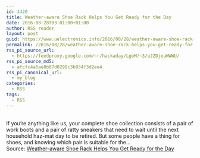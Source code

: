 ```yaml
---
id: 1420
title: Weather-aware Shoe Rack Helps You Get Ready for the Day
date: 2016-08-28T03:01:00+01:00
author: RSS reader
layout: post
guid: https://www.uelectronics.info/2016/08/28/weather-aware-shoe-rack-helps-you-get-ready-for-the-day/
permalink: /2016/08/28/weather-aware-shoe-rack-helps-you-get-ready-for-the-day/
rss_pi_source_url:
  - https://feedproxy.google.com/~r/hackaday/LgoM/~3/uJZDjeaWWWU/
rss_pi_source_md5:
  - afcfc4a6ae8b87d0299c3b934f3d2ee4
rss_pi_canonical_url:
  - my_blog
categories:
  - RSS
tags:
  - RSS
---
```

&#013;  
If you’re anything like us, your complete shoe collection consists of a pair of work boots and a pair of ratty sneakers that need to wait until the next household haz-mat day to be retired. But some people have a thing for shoes, and knowing which pair is suitable for the…&#013;  
Source: <a href="https://feedproxy.google.com/~r/hackaday/LgoM/~3/uJZDjeaWWWU/" target="_blank">Weather-aware Shoe Rack Helps You Get Ready for the Day</a>